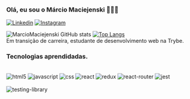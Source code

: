 ### Olá, eu sou o Márcio Maciejenski 🧑🏻‍💻

[![Linkedin](https://img.shields.io/badge/LinkedIn-0077B5?style=for-the-badge&logo=linkedin&logoColor=white)](https://www.linkedin.com/in/marcio-maciejenski/)
[![Instagram](https://img.shields.io/badge/Instagram-E4405F?style=for-the-badge&logo=instagram&logoColor=white)](https://www.instagram.com/marciomaciejenski/)

![MarcioMaciejenski GitHub stats](https://github-readme-stats.vercel.app/api?username=MarcioMaciejenski&show_icons=true&theme=dark)
[![Top Langs](https://github-readme-stats.vercel.app/api/top-langs/?username=MarcioMaciejenski&langs_count=8)](https://github.com/anuraghazra/github-readme-stats)
<br />
Em transição de carreira, estudante de desenvolvimento web na Trybe.

### Tecnologias aprendidadas.
<div><br/>
  <img align="center" alt="html5" src="https://img.shields.io/badge/HTML5-E34F26?style=for-the-badge&logo=html5&logoColor=white" />
  <img align="center" alt="javascript" src="https://img.shields.io/badge/JavaScript-323330?style=for-the-badge&logo=javascript&logoColor=F7DF1E" />
  <img align="center" alt="css" src="https://img.shields.io/badge/CSS-239120?&style=for-the-badge&logo=css3&logoColor=white" />
  <img align="center" alt="react" src="https://img.shields.io/badge/React-20232A?style=for-the-badge&logo=react&logoColor=61DAFB" />
  <img align="center" alt="redux" src="https://img.shields.io/badge/Redux-593D88?style=for-the-badge&logo=redux&logoColor=white" />
  <img align="center" alt="react-router" src="https://img.shields.io/badge/React_Router-CA4245?style=for-the-badge&logo=react-router&logoColor=white" />
  <img align="center" alt="jest" src="https://img.shields.io/badge/Jest-323330?style=for-the-badge&logo=Jest&logoColor=white" />
  </br>
  </br>
  <img align="center" alt="testing-library" src="https://img.shields.io/badge/testing%20library-323330?style=for-the-badge&logo=testing-library&logoColor=red" />
</div>
